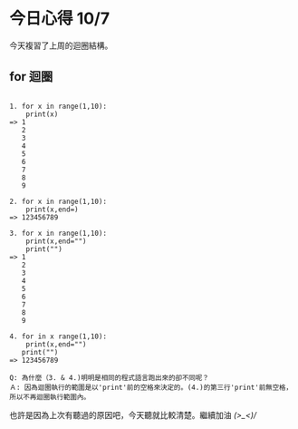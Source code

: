 # 今日心得 10/7

今天複習了上周的迴圈結構。

## for 迴圈
```

1. for x in range(1,10):
    print(x)
=> 1
   2
   3
   4
   5
   6
   7
   8
   9
  
2. for x in range(1,10):
    print(x,end=)
=> 123456789
 
3. for x in range(1,10):
    print(x,end="")
    print("")
=> 1
   2
   3
   4
   5
   6
   7
   8
   9
   
4. for in x range(1,10):
    print(x,end="")
   print("")
=> 123456789

Q: 為什麼（3. & 4.)明明是相同的程式語言跑出來的卻不同呢？
Ａ: 因為迴圈執行的範圍是以'print'前的空格來決定的。(4.)的第三行'print'前無空格，所以不再迴圈執行範圍內。
```




也許是因為上次有聽過的原因吧，今天聽就比較清楚。繼續加油 *\(>_<)/*
